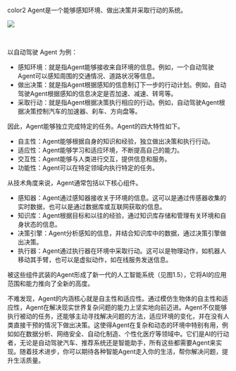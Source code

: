 <br/>color2
Agent是一个能够感知环境、做出决策并采取行动的系统。

![](https://cdn.nlark.com/yuque/0/2025/png/2639475/1736752067554-383f02d8-91ca-4cee-8b7a-b0a3ed83188b.png)

<br/>

以自动驾驶 Agent 为例：

+ 感知环境：就是指Agent能够接收来自环境的信息。例如，一个自动驾驶Agent可以感知周围的交通情况、道路状况等信息。
+ 做出决策：就是指Agent根据感知的信息制订下一步的行动计划。例如，自动驾驶Agent根据感知的信息决定是否加速、减速、转弯等。
+ 采取行动：就是指Agent根据决策执行相应的行动。例如，自动驾驶Agent根据决策控制汽车的加速器、刹车、方向盘等。

因此，Agent能够独立完成特定的任务。Agent的四大特性如下。

+ 自主性：Agent能够根据自身的知识和经验，独立做出决策和执行行动。
+ 适应性：Agent能够学习和适应环境，不断提高自己的能力。
+ 交互性：Agent能够与人类进行交互，提供信息和服务。
+ 功能性：Agent可以在特定领域内执行特定的任务。

从技术角度来说，Agent通常包括以下核心组件。

+ 感知器：Agent通过感知器接收关于环境的信息。这可以是通过传感器收集的实时数据，也可以是通过数据库或互联网获取的信息。
+ 知识库：Agent根据目标和以往的经验，通过知识库存储和管理有关环境和自身状态的信息。
+ 决策引擎：Agent分析感知的信息，并结合知识库中的数据，通过决策引擎做出决策。
+ 执行器：Agent通过执行器在环境中采取行动。这可以是物理动作，如机器人移动其手臂，也可以是虚拟动作，如在线服务发送信息。

被这些组件武装的Agent形成了新一代的人工智能系统（见图1.5），它将AI的应用范围和能力推向了全新的高度。

不难发现，Agent的内涵核心就是自主性和适应性。通过模仿生物体的自主性和适应性，Agent在解决现实世界复杂问题的能力上坚实地向前迈进。Agent不仅能够执行被动的任务，还能够主动寻找解决问题的方法，适应环境的变化，并在没有人类直接干预的情况下做出决策。这使得Agent在复杂和动态的环境中特别有用，例如如在数据分析、网络安全、自动化制造、个性化医疗等领域中。它们是AI的行动者，无论是自动驾驶汽车、推荐系统还是智能助手，所有这些都需要Agent来实现。随着技术进步，你可以期待各种智能Agent走入你的生活，帮你解决问题，提升生活质量。

